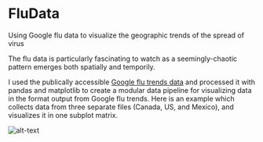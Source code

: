 # FluData
Using Google flu data to visualize the geographic trends of the spread of virus

The flu data is particularly fascinating to watch as a seemingly-chaotic pattern emerges both spatially and temporily.

I used the publically accessible [Google flu trends data](https://www.google.org/flutrends/about/) and processed it with pandas and matplotlib to create a modular data pipeline for visualizing data in the format output from Google flu trends. Here is an example which collects data from three separate files (Canada, US, and Mexico), and visualizes it in one subplot matrix. 

![alt-text](https://github.com/SamTabbutt/FluData/blob/master/Vis.gif)
